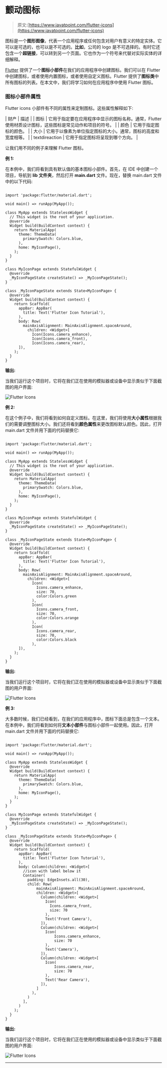 # 颤动图标

> 原文:[https://www.javatpoint.com/flutter-icons](https://www.javatpoint.com/flutter-icons)

图标是一个**图形图像**，代表一个应用程序或任何包含对用户有意义的特定实体。它可以是可选的，也可以是不可选的。**比如**，公司的 logo 是不可选择的。有时它还包含一个**超链接**，可以转到另一个页面。它也作为一个符号来代替对实际实体的详细解释。

[Flutter](https://www.javatpoint.com/flutter) 提供了一个**图标小部件**在我们的应用程序中创建图标。我们可以在 Flutter 中创建图标，或者使用内置图标，或者使用自定义图标。Flutter 提供了**图标类**中所有图标的列表。在本文中，我们将学习如何在应用程序中使用 Flutter 图标。

### 图标小部件属性

Flutter icons 小部件有不同的属性来定制图标。这些属性解释如下:

| 财产 | 描述 |
| 图标 | 它用于指定要在应用程序中显示的图标名称。通常，Flutter 使用材质设计图标，这些图标是常见动作和项目的符号。 |
| 颜色 | 它用于指定图标的颜色。 |
| 大小 | 它用于以像素为单位指定图标的大小。通常，图标的高度和宽度相等。 |
| textdireaction | 它用于指定图标将呈现到哪个方向。 |

让我们用不同的例子来理解 Flutter 图标。

**例 1:**

在本例中，我们将看到具有默认值的基本图标小部件。首先，在 IDE 中创建一个项目，导航到 **lib 文件夹**，然后打开 **main.dart** 文件。现在，替换 main.dart 文件中的以下代码:

```

import 'package:flutter/material.dart';

void main() => runApp(MyApp());

class MyApp extends StatelessWidget {
  // This widget is the root of your application.
  @override
  Widget build(BuildContext context) {
    return MaterialApp(
      theme: ThemeData(
        primarySwatch: Colors.blue,
      ),
      home: MyIconPage(),
    );
  }
}

class MyIconPage extends StatefulWidget {
  @override
  _MyIconPageState createState() => _MyIconPageState();
}

class _MyIconPageState extends State<MyIconPage> {
  @override
  Widget build(BuildContext context) {
    return Scaffold(
      appBar: AppBar(
        title: Text('Flutter Icon Tutorial'),
      ),
      body: Row(
        mainAxisAlignment: MainAxisAlignment.spaceAround,
          children: <Widget>[
            Icon(Icons.camera_enhance),
            Icon(Icons.camera_front),
            Icon(Icons.camera_rear),
      ]),
    );
  }
}

```

**输出:**

当我们运行这个项目时，它将在我们正在使用的模拟器或设备中显示类似于下面截图的用户界面:

![Flutter Icons](../Images/b3ff68a869e0980f328a0e05252330b5.png)

**例 2:**

在这个例子中，我们将看到如何自定义图标。在这里，我们将使用**大小属性**根据我们的需要调整图标大小。我们还将看到**颜色属性**来更改图标默认颜色。因此，打开 main.dart 文件并用下面的代码替换它:

```

import 'package:flutter/material.dart';

void main() => runApp(MyApp());

class MyApp extends StatelessWidget {
  // This widget is the root of your application.
  @override
  Widget build(BuildContext context) {
    return MaterialApp(
      theme: ThemeData(
        primarySwatch: Colors.blue,
      ),
      home: MyIconPage(),
    );
  }
}

class MyIconPage extends StatefulWidget {
  @override
  _MyIconPageState createState() => _MyIconPageState();
}

class _MyIconPageState extends State<MyIconPage> {
  @override
  Widget build(BuildContext context) {
    return Scaffold(
      appBar: AppBar(
        title: Text('Flutter Icon Tutorial'),
      ),
      body: Row(
        mainAxisAlignment: MainAxisAlignment.spaceAround,
          children: <Widget>[
            Icon(
              Icons.camera_enhance,
              size: 70,
              color:Colors.green
            ),
            Icon(
              Icons.camera_front,
              size: 70,
              color:Colors.orange
            ),
            Icon(
              Icons.camera_rear,
              size: 70,
              color:Colors.black
            ),
      ]),
    );
  }
}

```

**输出:**

当我们运行这个项目时，它将在我们正在使用的模拟器或设备中显示类似于下面截图的用户界面:

![Flutter Icons](../Images/9ddd175224eddb9ea7e3439099dba8d7.png)

**例 3:**

大多数时候，我们已经看到，在我们的应用程序中，图标下面总是包含一个文本。在本例中，我们将看到如何将**文本小部件**与图标小部件一起使用。因此，打开 main.dart 文件并用下面的代码替换它:

```

import 'package:flutter/material.dart';

void main() => runApp(MyApp());

class MyApp extends StatelessWidget {
  @override
  Widget build(BuildContext context) {
    return MaterialApp(
      theme: ThemeData(
        primarySwatch: Colors.blue,
      ),
      home: MyIconPage(),
    );
  }
}

class MyIconPage extends StatefulWidget {
  @override
  _MyIconPageState createState() => _MyIconPageState();
}

class _MyIconPageState extends State<MyIconPage> {
  @override
  Widget build(BuildContext context) {
    return Scaffold(
      appBar: AppBar(
        title: Text('Flutter Icon Tutorial'),
      ),
      body: Column(children: <Widget>[
        //icon with label below it
        Container(
          padding: EdgeInsets.all(30),
          child: Row(
              mainAxisAlignment: MainAxisAlignment.spaceAround,
              children: <Widget>[
                Column(children: <Widget>[
                  Icon(
                    Icons.camera_front,
                    size: 70
                  ),
                  Text('Front Camera'),
                ]),
                Column(children: <Widget>[
                  Icon(
                      Icons.camera_enhance,
                      size: 70
                  ),
                  Text('Camera'),
                ]),
                Column(children: <Widget>[
                  Icon(
                      Icons.camera_rear,
                      size: 70
                  ),
                  Text('Rear Camera'),
                ]),
              ]
            ),
          )
        ],
      )
    );
  }
}

```

**输出:**

当我们运行这个项目时，它将在我们正在使用的模拟器或设备中显示类似于下面截图的用户界面:

![Flutter Icons](../Images/1396fce4449450cba3c9c82092149ccc.png)

* * *